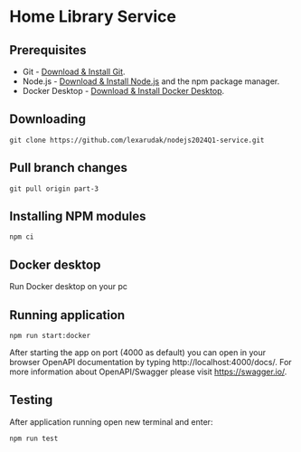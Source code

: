 # Home Library Service

## Prerequisites

- Git - [Download & Install Git](https://git-scm.com/downloads).
- Node.js - [Download & Install Node.js](https://nodejs.org/en/download/) and the npm package manager.
- Docker Desktop - [Download & Install Docker Desktop](https://www.docker.com/products/docker-desktop/).

## Downloading

```
git clone https://github.com/lexarudak/nodejs2024Q1-service.git
```

## Pull branch changes

```
git pull origin part-3
```

## Installing NPM modules

```
npm ci
```

## Docker desktop

Run Docker desktop on your pc

## Running application

```
npm run start:docker
```

After starting the app on port (4000 as default) you can open
in your browser OpenAPI documentation by typing http://localhost:4000/docs/.
For more information about OpenAPI/Swagger please visit https://swagger.io/.


## Testing

After application running open new terminal and enter:

```
npm run test
```

